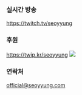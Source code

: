 ### 실시간 방송
https://twitch.tv/seoyyung

### 후원
https://twip.kr/seoyyung
<a href="https://twip.kr/seoyyung" target="_blank"><img src="https://img.shields.io/badge/Twip-00B3E0?style=for-the-badge&logo=appveyor&logoColor=00B3E0"/></a>

### 연락처
official@seoyyung.com
